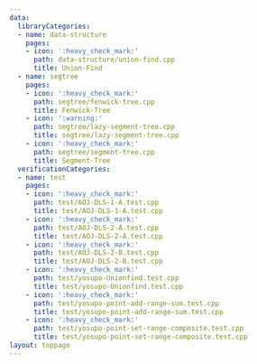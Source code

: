 ```yaml
---
data:
  libraryCategories:
  - name: data-structure
    pages:
    - icon: ':heavy_check_mark:'
      path: data-structure/union-find.cpp
      title: Union-Find
  - name: segtree
    pages:
    - icon: ':heavy_check_mark:'
      path: segtree/fenwick-tree.cpp
      title: Fenwick-Tree
    - icon: ':warning:'
      path: segtree/lazy-segment-tree.cpp
      title: segtree/lazy-segment-tree.cpp
    - icon: ':heavy_check_mark:'
      path: segtree/segment-tree.cpp
      title: Segment-Tree
  verificationCategories:
  - name: test
    pages:
    - icon: ':heavy_check_mark:'
      path: test/AOJ-DLS-1-A.test.cpp
      title: test/AOJ-DLS-1-A.test.cpp
    - icon: ':heavy_check_mark:'
      path: test/AOJ-DLS-2-A.test.cpp
      title: test/AOJ-DLS-2-A.test.cpp
    - icon: ':heavy_check_mark:'
      path: test/AOJ-DLS-2-B.test.cpp
      title: test/AOJ-DLS-2-B.test.cpp
    - icon: ':heavy_check_mark:'
      path: test/yosupo-Unionfind.test.cpp
      title: test/yosupo-Unionfind.test.cpp
    - icon: ':heavy_check_mark:'
      path: test/yosupo-point-add-range-sum.test.cpp
      title: test/yosupo-point-add-range-sum.test.cpp
    - icon: ':heavy_check_mark:'
      path: test/yosupo-point-set-range-composite.test.cpp
      title: test/yosupo-point-set-range-composite.test.cpp
layout: toppage
---
```

